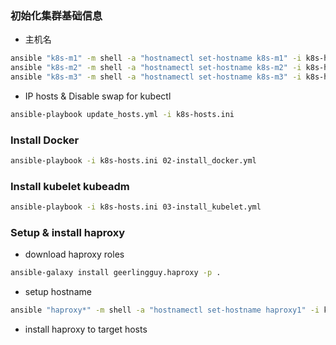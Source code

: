 ### 初始化集群基础信息

* 主机名
```bash
ansible "k8s-m1" -m shell -a "hostnamectl set-hostname k8s-m1" -i k8s-hosts.ini
ansible "k8s-m2" -m shell -a "hostnamectl set-hostname k8s-m2" -i k8s-hosts.ini
ansible "k8s-m3" -m shell -a "hostnamectl set-hostname k8s-m3" -i k8s-hosts.ini
```
* IP hosts & Disable swap for kubectl
```bash
ansible-playbook update_hosts.yml -i k8s-hosts.ini
```

### Install Docker
```bash
ansible-playbook -i k8s-hosts.ini 02-install_docker.yml
```

### Install kubelet kubeadm
```bash
ansible-playbook -i k8s-hosts.ini 03-install_kubelet.yml
```

### Setup & install haproxy

* download haproxy roles
```bash
ansible-galaxy install geerlingguy.haproxy -p .
```

* setup hostname
```bash
ansible "haproxy*" -m shell -a "hostnamectl set-hostname haproxy1" -i k8s-hosts.ini
```

* install haproxy to target hosts
```bash

